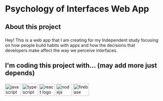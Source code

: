 <h1 align="left">Psychology of Interfaces Web App</h1>

###

<h2 align="left">About this project</h2>

###

<p align="left">Hey! This is a web app that I am creating for my Independent study focusing on how people build habits with apps and how the decisions that developers make affect the way we perceive interfaces.</p>

###

<h2 align="left">I'm coding this project with... (may add more just depends)</h2>

###

<div align="left">
  <img src="https://cdn.jsdelivr.net/gh/devicons/devicon/icons/javascript/javascript-original.svg" height="40" width="52" alt="javascript logo"  />
  <img src="https://cdn.jsdelivr.net/gh/devicons/devicon/icons/typescript/typescript-original.svg" height="40" width="52" alt="typescript logo"  />
  <img src="https://cdn.jsdelivr.net/gh/devicons/devicon/icons/react/react-original.svg" height="40" width="52" alt="react logo"  />
  <img src="https://cdn.jsdelivr.net/gh/devicons/devicon/icons/nodejs/nodejs-original.svg" height="40" width="52" alt="nodejs logo"  />
  <img src="https://cdn.jsdelivr.net/gh/devicons/devicon/icons/firebase/firebase-plain.svg" height="40" width="52" alt="firebase logo"  />
</div>

###
